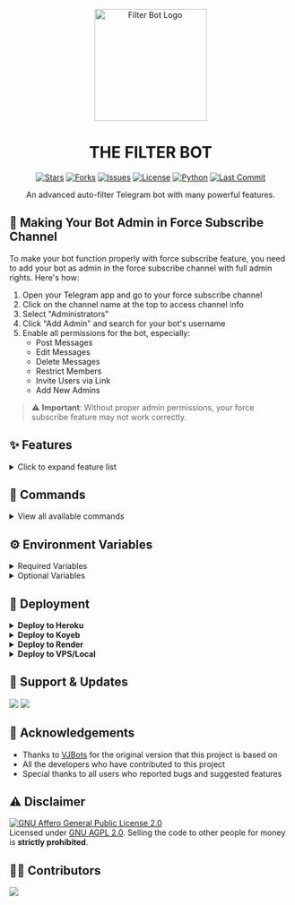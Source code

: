 <p align="center">
  <img src="https://upload.wikimedia.org/wikipedia/commons/thumb/d/d8/Artist%27s_impression_of_an_ultra-short-period_planet.jpg/640px-Artist%27s_impression_of_an_ultra-short-period_planet.jpg" alt="Filter Bot Logo" width="200">
</p>
<h1 align="center">
  THE FILTER BOT
</h1>

<p align="center">
  <a href="https://github.com/Testinfd/TheTimePasser/stargazers"><img src="https://img.shields.io/github/stars/Testinfd/TheTimePasser?style=flat-square&color=yellow" alt="Stars"></a>
  <a href="https://github.com/Testinfd/TheTimePasser/fork"><img src="https://img.shields.io/github/forks/Testinfd/TheTimePasser?style=flat-square&color=orange" alt="Forks"></a>
  <a href="https://github.com/Testinfd/TheTimePasser/issues"><img src="https://img.shields.io/github/issues/Testinfd/TheTimePasser?style=flat-square&color=green" alt="Issues"></a>
  <a href="https://github.com/Testinfd/TheTimePasser/blob/main/LICENSE"><img src="https://img.shields.io/github/license/Testinfd/TheTimePasser?style=flat-square&color=blue" alt="License"></a>
  <a href="https://www.python.org/"><img src="https://img.shields.io/badge/Python-3.9-blue.svg?style=flat-square&logo=python" alt="Python"></a>
  <a href="https://github.com/Testinfd/TheTimePasser/commits/main"><img src="https://img.shields.io/github/last-commit/Testinfd/TheTimePasser?style=flat-square&color=red" alt="Last Commit"></a>
</p>

<p align="center">
An advanced auto-filter Telegram bot with many powerful features.
</p>

## 🔰 Making Your Bot Admin in Force Subscribe Channel

To make your bot function properly with force subscribe feature, you need to add your bot as admin in the force subscribe channel with full admin rights. Here's how:

1. Open your Telegram app and go to your force subscribe channel
2. Click on the channel name at the top to access channel info
3. Select "Administrators"
4. Click "Add Admin" and search for your bot's username
5. Enable all permissions for the bot, especially:
   - Post Messages
   - Edit Messages
   - Delete Messages
   - Restrict Members
   - Invite Users via Link
   - Add New Admins

> ⚠️ **Important**: Without proper admin permissions, your force subscribe feature may not work correctly.

## ✨ Features

<details>
<summary>Click to expand feature list</summary>

- **Core Features**
  - ✅ Multiple Database Support
  - ✅ Auto-Filter for files
  - ✅ Manual Filter support
  - ✅ Powerful clone functionality
  - ✅ File indexing with skip options
  - ✅ Connection with multiple groups
  - ✅ Support for sending all matched results

- **Premium Features**
  - ✅ Premium plan support
  - ✅ Referral system for earning premium
  - ✅ Customizable premium benefits

- **Content Management**
  - ✅ Rename files with custom thumbnails
  - ✅ Custom file captions
  - ✅ Streaming feature with multiple player support
  - ✅ Batch file link generation
  - ✅ Telegraph link generation
  - ✅ Language, season, quality, episode filters

- **Channel & Group Management**
  - ✅ Custom force subscribe
  - ✅ Auto-approve new members
  - ✅ Request-to-join with auto file send
  - ✅ Global and group-specific filters

- **Additional Tools**
  - ✅ AI spell check for searches
  - ✅ URL shortener integration
  - ✅ Token verification system
  - ✅ PM search functionality
  - ✅ Custom tutorial buttons
  - ✅ Bot PM auto-delete
  - ✅ IMDB integration with custom templates

- **Admin Controls**
  - ✅ Detailed logs and statistics
  - ✅ User management (ban/unban)
  - ✅ Broadcast messages to users and groups
  - ✅ Fine-grained control over all features

</details>

## 🤖 Commands

<details>
<summary>View all available commands</summary>

### User Commands
- `/start` - Start the bot
- `/help` - Get help and command information
- `/plan` - Check premium plan details
- `/myplan` - View your current plan status
- `/search` - Search for files from various sources
- `/imdb` - Fetch info from IMDB
- `/info` - Get user information
- `/id` - Get Telegram IDs
- `/connect` - Connect to PM for file search
- `/batch` - Create link for multiple posts
- `/link` - Create link for a single post
- `/font` - Convert text to stylish fonts
- `/telegraph` - Generate telegraph link for files under 5MB
- `/stream` - Generate streaming and download links

### Filter Commands
- `/filter` - Add manual filters
- `/filters` - View all filters
- `/del` - Delete a filter
- `/delall` - Delete all filters
- `/gfilter` - Add global filters
- `/gfilters` - View all global filters
- `/delg` - Delete a global filter
- `/delallg` - Delete all global filters

### Admin Commands
- `/logs` - Get recent error logs
- `/stats` - Check database file statistics
- `/index` - Index files from your channel
- `/setskip` - Set number of messages to skip during indexing
- `/deleteall` - Delete all indexed files
- `/delete` - Delete specific files from index
- `/users` - Get list of bot users
- `/chats` - Get list of connected chats
- `/broadcast` - Broadcast message to all users
- `/grp_broadcast` - Broadcast to all connected groups
- `/restart` - Restart the bot
- `/leave` - Make bot leave a chat
- `/disable` - Disable a chat
- `/enable` - Re-enable a chat
- `/ban` - Ban a user
- `/unban` - Unban a user
- `/clone` - Create your own clone bot

### Shortlink Commands
- `/shortlink` - Set URL shortener for your group
- `/setshortlinkon` - Enable shortlink in your group
- `/setshortlinkoff` - Disable shortlink in your group
- `/shortlink_info` - Check shortlink details
- `/set_tutorial` - Set tutorial link for shortener
- `/remove_tutorial` - Remove tutorial link

### Rename Commands
- `/rename` - Rename files
- `/set_caption` - Add caption for renamed files
- `/see_caption` - View your saved caption
- `/del_caption` - Delete your saved caption
- `/set_thumb` - Set thumbnail for renamed files
- `/view_thumb` - View your saved thumbnail
- `/del_thumb` - Delete your saved thumbnail

### Force Subscribe Commands
- `/fsub` - Add force subscribe channel
- `/nofsub` - Remove force subscribe

### Premium Commands
- `/add_premium` - Add user to premium list (admin only)
- `/remove_premium` - Remove user from premium list (admin only)

### Maintenance Commands
- `/deletefiles` - Delete PreDVD and CamRip files
- `/connections` - View all connected groups
- `/settings` - Open settings menu
- `/channel` - Get list of connected channels
- `/set_template` - Set custom IMDB template
- `/purgerequests` - Delete all join requests from database
- `/totalrequests` - Get total number of join requests

</details>

## ⚙️ Environment Variables

<details>
<summary>Required Variables</summary>

- `BOT_TOKEN`: Your Telegram Bot Token from [BotFather](https://telegram.dog/BotFather)
- `API_ID`: Your API ID from [my.telegram.org](https://my.telegram.org/apps)
- `API_HASH`: Your API Hash from [my.telegram.org](https://my.telegram.org/apps)
- `CHANNELS`: Channel or group username/ID for file indexing (space-separated for multiple)
- `ADMINS`: Username or ID of admins (space-separated for multiple)
- `DATABASE_URI`: [MongoDB](https://www.mongodb.com) connection URI
- `LOG_CHANNEL`: Channel ID for logging bot activities

</details>

<details>
<summary>Optional Variables</summary>

- `PICS`: URLs of photos for start message (space-separated)
- `AUTH_USERS`: Additional authorized users (space-separated IDs)
- `AUTH_CHANNEL`: Force subscribe channel ID
- `CUSTOM_FILE_CAPTION`: Custom caption for files
- `IMDB_TEMPLATE`: Custom template for IMDB results
- `SPELL_CHECK_REPLY`: Enable/disable spell check (True/False)
- `SHORTLINK_URL`: URL Shortener domain
- `SHORTLINK_API`: URL Shortener API key
- `MULTIPLE_DATABASE`: Enable multiple database support (True/False)
- `PREMIUM_AND_REFERAL_MODE`: Enable premium and referral system (True/False)
- `VERIFY`: Enable verification system (True/False)
- `STREAM_MODE`: Enable streaming feature (True/False)
- `RENAME_MODE`: Enable rename feature (True/False)
- `AUTO_APPROVE_MODE`: Enable auto-approve for join requests (True/False)

</details>

## 🚀 Deployment

<details>
<summary><b>Deploy to Heroku</b></summary>

1. Fork this repository
2. Go to your forked repository settings -> secrets
3. Create the required secrets mentioned in environment variables
4. Go to Heroku and create a new app
5. Connect your GitHub repository to Heroku
6. Deploy with the Procfile

</details>

<details>
<summary><b>Deploy to Koyeb</b></summary>

The fastest way to deploy the application is to click the Deploy to Koyeb button below:

[![Deploy to Koyeb](https://www.koyeb.com/static/images/deploy/button.svg)](https://app.koyeb.com/deploy?type=git&repository=github.com/Testinfd/TheTimePasser&branch=main&name=TheTimePasser)

</details>

<details>
<summary><b>Deploy to Render</b></summary>

**Use these commands:**

- Build Command: `pip3 install -U -r requirements.txt`
- Start Command: `python3 bot.py`

Go to https://uptimerobot.com/ and add a monitor to keep your bot alive.

**Click the button below to deploy to Render:**

[![Deploy to Render](https://render.com/images/deploy-to-render-button.svg)](https://render.com/deploy?repo=https://github.com/Testinfd/TheTimePasser)

</details>

<details>
<summary><b>Deploy to VPS/Local</b></summary>

```bash
# Clone the repository
git clone https://github.com/Testinfd/TheTimePasser

# Change directory
cd TheTimePasser

# Install requirements
pip3 install -U -r requirements.txt

# Edit info.py with your values
nano info.py

# Run the bot
python3 bot.py
```

</details>

## 🌟 Support & Updates

<a href="https://telegram.dog/support_group"><img src="https://img.shields.io/badge/Join-Support%20Group-blue.svg?style=for-the-badge&logo=Telegram"></a> <a href="https://telegram.dog/update_channel"><img src="https://img.shields.io/badge/Join-Update%20Channel-blue.svg?style=for-the-badge&logo=Telegram"></a>

## 🙏 Acknowledgements

- Thanks to [VJBots](https://github.com/VJBots/VJ-FILTER-BOT) for the original version that this project is based on
- All the developers who have contributed to this project
- Special thanks to all users who reported bugs and suggested features

## ⚠️ Disclaimer

[![GNU Affero General Public License 2.0](https://www.gnu.org/graphics/agplv3-155x51.png)](https://www.gnu.org/licenses/agpl-3.0.en.html#header)    
Licensed under [GNU AGPL 2.0](https://github.com/Testinfd/TheTimePasser/blob/main/LICENSE).
Selling the code to other people for money is **strictly prohibited**.

## 👨‍💻 Contributors

<a href="https://github.com/Testinfd/TheTimePasser/graphs/contributors">
  <img src="https://contrib.rocks/image?repo=Testinfd/TheTimePasser" />
</a>
